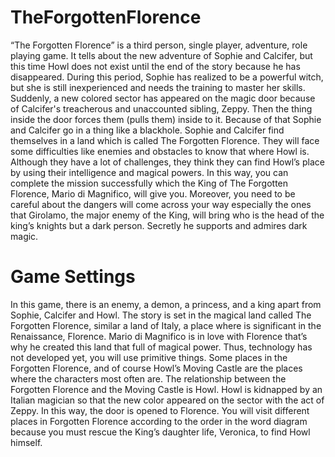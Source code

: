 # TheForgottenFlorence
“The Forgotten Florence” is a third person, single player, adventure, role playing game. It tells about the new adventure of Sophie and Calcifer, but this time Howl does not exist until the end of the story because he has disappeared. During this period, Sophie has realized to be a powerful witch, but she is still inexperienced and needs the training to master her skills. Suddenly, a new colored sector has appeared on the magic door because of Calcifer's treacherous and unaccounted sibling, Zeppy. Then the thing inside the door forces them (pulls them) inside to it. Because of that Sophie and Calcifer go in a thing like a blackhole.
Sophie and Calcifer find themselves in a land which is called The Forgotten Florence. They will face some difficulties like enemies and obstacles to know that where Howl is. Although they have a lot of challenges, they think they can find Howl’s place by using their intelligence and magical powers.  In this way, you can complete the mission successfully which the King of The Forgotten Florence, Mario di Magnifico, will give you. Moreover, you need to be careful about the dangers will come across your way especially the ones that Girolamo, the major enemy of the King, will bring who is the head of the king’s knights but a dark person. Secretly he supports and admires dark magic.

# Game Settings
In this game, there is an enemy, a demon, a princess, and a king apart from Sophie, Calcifer and Howl. The story is set in the magical land called The Forgotten Florence, similar a land of Italy, a place where is significant in the Renaissance, Florence. Mario di Magnifico is in love with Florence that’s why he created this land that full of magical power. Thus, technology has not developed yet, you will use primitive things. Some places in the Forgotten Florence, and of course Howl’s Moving Castle are the places where the characters most often are. 
The relationship between the Forgotten Florence and the Moving Castle is Howl. Howl is kidnapped by an Italian magician so that the new color appeared on the sector with the act of Zeppy. In this way, the door is opened to Florence. You will visit different places in Forgotten Florence according to the order in the word diagram because you must rescue the King’s daughter life, Veronica, to find Howl himself.

